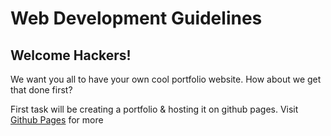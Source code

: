 # Web Development Guidelines
## Welcome Hackers!

We want you all to have your own cool portfolio website. How about we get that done first?

First task will be creating a portfolio & hosting it on github pages. Visit [Github Pages](https://pages.github.com/) for more
